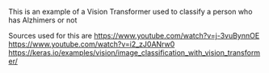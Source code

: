 This is an example of a Vision Transformer used to classify a person who has Alzhimers or not

Sources used for this are
https://www.youtube.com/watch?v=j-3vuBynnOE
https://www.youtube.com/watch?v=i2_zJ0ANrw0
https://keras.io/examples/vision/image_classification_with_vision_transformer/